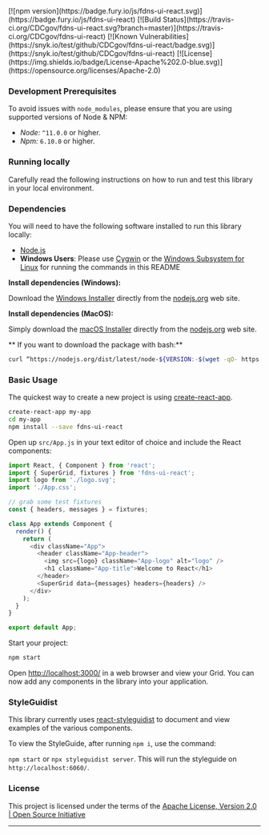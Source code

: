 <style>
.badges a {
  display: inline-block;
}
</style>

<div className="badges">
[![npm version](https://badge.fury.io/js/fdns-ui-react.svg)](https://badge.fury.io/js/fdns-ui-react)
[![Build Status](https://travis-ci.org/CDCgov/fdns-ui-react.svg?branch=master)](https://travis-ci.org/CDCgov/fdns-ui-react)
[![Known Vulnerabilities](https://snyk.io/test/github/CDCgov/fdns-ui-react/badge.svg)](https://snyk.io/test/github/CDCgov/fdns-ui-react)
[![License](https://img.shields.io/badge/License-Apache%202.0-blue.svg)](https://opensource.org/licenses/Apache-2.0)
</div>

### Development Prerequisites
To avoid issues with `node_modules`, please ensure that you are using supported versions of Node & NPM:
- _Node:_ `^11.0.0` or higher.
- _Npm:_ `6.10.0` or higher.

### Running locally
Carefully read the following instructions on how to run and test this library in your local environment.

### Dependencies
You will need to have the following software installed to run this library locally:

- [Node.js](https://nodejs.org/en/)
- **Windows Users**: Please use [Cygwin](https://www.cygwin.com/) or the [Windows Subsystem for Linux](https://docs.microsoft.com/en-us/windows/wsl/install-win10) for running the commands in this README

**Install dependencies (Windows):**

Download the  [Windows Installer](https://nodejs.org/en/#home-downloadhead)  directly from the  [nodejs.org](https://nodejs.org/)  web site.

**Install dependencies (MacOS):**

Simply download the  [macOS Installer](https://nodejs.org/en/#home-downloadhead)  directly from the  [nodejs.org](https://nodejs.org/)  web site.

** If you want to download the package with bash:**

```bash
curl “https://nodejs.org/dist/latest/node-${VERSION:-$(wget -qO- https://nodejs.org/dist/latest/ | sed -nE ‘s|.*>node-(.*)\.pkg</a>.*|\1|p’)}.pkg” > “$HOME/Downloads/node-latest.pkg” && sudo installer -store -pkg “$HOME/Downloads/node-latest.pkg” -target “/“
```

### Basic Usage
The quickest way to create a new project is using [create-react-app](https://github.com/facebookincubator/create-react-app).

```bash
create-react-app my-app
cd my-app
npm install --save fdns-ui-react
```

Open up `src/App.js` in your text editor of choice and include the React components:

```js static
import React, { Component } from 'react';
import { SuperGrid, fixtures } from 'fdns-ui-react';
import logo from './logo.svg';
import './App.css';

// grab some test fixtures
const { headers, messages } = fixtures;

class App extends Component {
  render() {
    return (
      <div className="App">
        <header className="App-header">
          <img src={logo} className="App-logo" alt="logo" />
          <h1 className="App-title">Welcome to React</h1>
        </header>
        <SuperGrid data={messages} headers={headers} />
      </div>
    );
  }
}

export default App;
```

Start your project:
```bash
npm start
```

Open [http://localhost:3000/](http://localhost:3000/) in a web browser and view your Grid. You can now add any components in the library into your application.

### StyleGuidist
This library currently uses [react-styleguidist](https://github.com/styleguidist/react-styleguidist) to document and view examples of the various components.

To view the StyleGuide, after running `npm i`, use the command:

`npm start` or `npx styleguidist server`. This will run the styleguide on `http://localhost:6060/`.

### License

This project is licensed under the terms of the
[Apache License, Version 2.0 | Open Source Initiative](https://opensource.org/licenses/Apache-2.0)

_________________